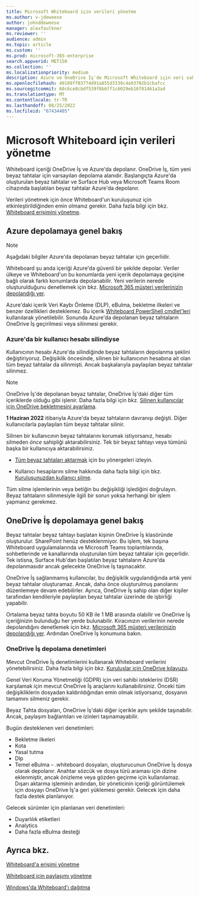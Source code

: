 ```yaml
---
title: Microsoft Whiteboard için verileri yönetme
ms.author: v-jdeweese
author: johnddeweese
manager: alexfaulkner
ms.reviewer: ''
audience: admin
ms.topic: article
ms.custom: ''
ms.prod: microsoft-365-enterprise
search.appverid: MET150
ms.collection: ''
ms.localizationpriority: medium
description: Azure ve OneDrive İş'de Microsoft Whiteboard için veri saklama hakkında bilgi edinin.
ms.openlocfilehash: 49189ff03774d91a855d3339c4a93702b1cbafcc
ms.sourcegitcommit: 60c6ce8cbdf539f8b6ff1c6029eb16f81461a3ad
ms.translationtype: MT
ms.contentlocale: tr-TR
ms.lasthandoff: 08/25/2022
ms.locfileid: "67434405"
---
```

# <a name="manage-data-for-microsoft-whiteboard"></a>Microsoft Whiteboard için verileri yönetme

Whiteboard içeriği OneDrive İş ve Azure'da depolanır. OneDrive İş, tüm yeni beyaz tahtalar için varsayılan depolama alanıdır. Başlangıçta Azure'da oluşturulan beyaz tahtalar ve Surface Hub veya Microsoft Teams Room cihazında başlatılan beyaz tahtalar Azure'da depolanır.

Verileri yönetmek için önce Whiteboard'un kuruluşunuz için etkinleştirildiğinden emin olmanız gerekir. Daha fazla bilgi için bkz. [Whiteboard erişimini yönetme](manage-whiteboard-access-organizations.md).

## <a name="azure-storage-overview"></a>Azure depolamaya genel bakış

>[!NOTE]
> Aşağıdaki bilgiler Azure'da depolanan beyaz tahtalar için geçerlidir.

Whiteboard şu anda içeriği Azure'da güvenli bir şekilde depolar. Veriler ülkeye ve Whiteboard'un bu konumlarda yeni içerik depolamaya geçişine bağlı olarak farklı konumlarda depolanabilir. Yeni verilerin nerede oluşturulduğunu denetlemek için bkz. [Microsoft 365 müşteri verilerinizin depolandığı yer](/microsoft-365/enterprise/o365-data-locations).

Azure'daki içerik Veri Kaybı Önleme (DLP), eBulma, bekletme ilkeleri ve benzer özellikleri desteklemez. Bu içerik [Whiteboard PowerShell cmdlet'leri](/powershell/module/whiteboard/) kullanılarak yönetilebilir. Sonunda Azure'da depolanan beyaz tahtaların OneDrive İş geçirilmesi veya silinmesi gerekir.

### <a name="if-a-user-account-is-deleted-in-azure"></a>Azure'da bir kullanıcı hesabı silindiyse

Kullanıcının hesabı Azure'da silindiğinde beyaz tahtaların depolanma şeklini değiştiriyoruz. Değişiklik öncesinde, silinen bir kullanıcının hesabına ait olan tüm beyaz tahtalar da silinmişti. Ancak başkalarıyla paylaşılan beyaz tahtalar silinmez.

>[!NOTE]
> OneDrive İş'de depolanan beyaz tahtalar, OneDrive İş'daki diğer tüm içeriklerde olduğu gibi işlenir. Daha fazla bilgi için bkz. [Silinen kullanıcılar için OneDrive bekletmesini ayarlama](/onedrive/set-retention).

**1 Haziran 2022** itibarıyla Azure'da beyaz tahtaların davranışı değişti. Diğer kullanıcılarla paylaşılan tüm beyaz tahtalar silinir.

Silinen bir kullanıcının beyaz tahtalarını korumak istiyorsanız, hesabı silmeden *önce* sahipliği aktarabilirsiniz. Tek bir beyaz tahtayı veya tümünü başka bir kullanıcıya aktarabilirsiniz.

- [Tüm beyaz tahtaları aktarmak](/powershell/module/whiteboard/invoke-transferallwhiteboards) için bu yönergeleri izleyin.

- Kullanıcı hesaplarını silme hakkında daha fazla bilgi için bkz. [Kuruluşunuzdan kullanıcı silme](/microsoft-365/admin/add-users/delete-a-user).

Tüm silme işlemlerinin veya betiğin bu değişikliği işlediğini doğrulayın. Beyaz tahtaların silinmesiyle ilgili bir sorun yoksa herhangi bir işlem yapmanız gerekmez.

## <a name="onedrive-for-business-storage-overview"></a>OneDrive İş depolamaya genel bakış

Beyaz tahtalar beyaz tahtayı başlatan kişinin OneDrive İş klasöründe oluşturulur. SharePoint henüz desteklenmiyor. Bu işlem, tek başına Whiteboard uygulamalarında ve Microsoft Teams toplantılarında, sohbetlerinde ve kanallarında oluşturulan tüm beyaz tahtalar için geçerlidir. Tek istisna, Surface Hub'dan başlatılan beyaz tahtaların Azure'da depolanmasıdır ancak gelecekte OneDrive İş taşınacaktır.

OneDrive İş sağlanmamış kullanıcılar, bu değişiklik uygulandığında artık yeni beyaz tahtalar oluşturamaz. Ancak, daha önce oluşturulmuş panolarını düzenlemeye devam edebilirler. Ayrıca, OneDrive İş sahip olan diğer kişiler tarafından kendileriyle paylaşılan beyaz tahtalar üzerinde de işbirliği yapabilir.

Ortalama beyaz tahta boyutu 50 KB ile 1 MB arasında olabilir ve OneDrive İş içeriğinizin bulunduğu her yerde bulunabilir. Kiracınızın verilerinin nerede depolandığını denetlemek için bkz. [Microsoft 365 müşteri verilerinizin depolandığı yer](/microsoft-365/enterprise/o365-data-locations). Ardından OneDrive İş konumuna bakın.

### <a name="controls-for-onedrive-for-business-storage"></a>OneDrive İş depolama denetimleri

Mevcut OneDrive İş denetimlerini kullanarak Whiteboard verilerini yönetebilirsiniz. Daha fazla bilgi için bkz. [Kuruluşlar için OneDrive kılavuzu](/onedrive/plan-onedrive-enterprise).

Genel Veri Koruma Yönetmeliği (GDPR) için veri sahibi isteklerini (DSR) karşılamak için mevcut OneDrive İş araçlarını kullanabilirsiniz. Önceki tüm değişikliklerin dosyadan kaldırıldığından emin olmak istiyorsanız, dosyanın tamamını silmeniz gerekir.

Beyaz Tahta dosyaları, OneDrive İş'daki diğer içerikle aynı şekilde taşınabilir. Ancak, paylaşım bağlantıları ve izinleri taşınamayabilir.

Bugün desteklenen veri denetimleri:

- Bekletme ilkeleri
- Kota
- Yasal tutma
- Dlp
- Temel eBulma – .whiteboard dosyaları, oluşturucunun OneDrive İş dosya olarak depolanır. Anahtar sözcük ve dosya türü araması için dizine eklenmiştir, ancak önizleme veya gözden geçirme için kullanılamaz. Dışarı aktarma işleminin ardından, bir yöneticinin içeriği görüntülemek için dosyayı OneDrive İş'a geri yüklemesi gerekir. Gelecek için daha fazla destek planlanıyor.

Gelecek sürümler için planlanan veri denetimleri:

- Duyarlılık etiketleri
- Analytics
- Daha fazla eBulma desteği

## <a name="see-also"></a>Ayrıca bkz.

[Whiteboard'a erişimi yönetme](manage-whiteboard-access-organizations.md)

[Whiteboard için paylaşımı yönetme](manage-sharing-organizations.md)

[Windows'da Whiteboard'ı dağıtma](deploy-on-windows-organizations.md)